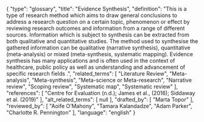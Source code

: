 {
    "type": "glossary",
    "title": "Evidence Synthesis",
    "definition": "This is a type of research method which aims to draw general conclusions to address a research question on a certain topic, phenomenon or effect by reviewing research outcomes and information from a range of different sources. Information which is subject to synthesis can be extracted from both qualitative and quantitative studies. The method used to synthesise the gathered information can be qualitative (narrative synthesis), quantitative (meta-analysis) or mixed (meta-synthesis, systematic mapping). Evidence synthesis has many applications and is often used in the context of healthcare, public policy as well as understanding and advancement of specific research fields .",
    "related_terms": [
        "Literature Review",
        "Meta-analysis",
        "Meta-synthesis",
        "Meta-science or Meta-research",
        "Narrative review",
        "Scoping review",
        "Systematic map",
        "Systematic review"
    ],
    "references": [
        "Centre for Evaluation (n.d.); James et al., (2016); Siddaway et al. (2019)"
    ],
    "alt_related_terms": [
        null
    ],
    "drafted_by": [
        "Marta Topor"
    ],
    "reviewed_by": [
        "Aoife O’Mahony",
        "Tamara Kalandadze",
        "Adam Parker",
        "Charlotte R. Pennington"
    ],
    "language": "english"
}